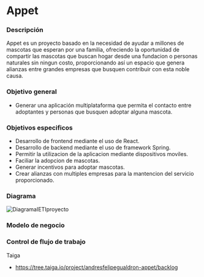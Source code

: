 # Appet

### Descripción

Appet es un proyecto basado en la necesidad de ayudar a millones de mascotas que esperan por una familia, ofreciendo la oportunidad de compartir las mascotas que buscan hogar desde una fundacion o personas naturales sin ningun costo, proporcionando así un espacio que genera alianzas entre grandes empresas que busquen contribuir con esta noble causa.

### Objetivo general

* Generar una aplicación multiplataforma que permita el contacto entre adoptantes y personas que busquen adoptar alguna mascota.

### Objetivos especificos

* Desarrollo de frontend mediante el uso de React.
* Desarrollo de backend mediante el uso de framework Spring.
* Permitir la utilizacion de la aplicacion mediante dispositivos moviles.
* Faciliar la adopcion de mascotas.
* Generar incentivos para adoptar mascotas.
* Crear alianzas con multiples empresas para la mantencion del servicio proporcionado.

### Diagrama

![DiagramaIETIproyecto](https://user-images.githubusercontent.com/47042582/92338041-2cb22880-f073-11ea-9ca9-a32575ffbd03.png)

### Modelo de negocio



### Control de flujo de trabajo

Taiga
* https://tree.taiga.io/project/andresfelipegualdron-appet/backlog

